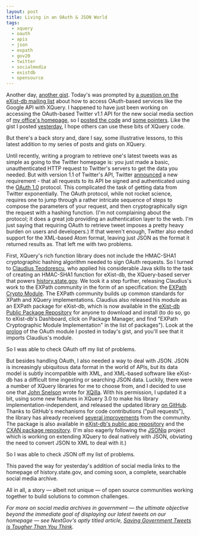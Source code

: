 ```yaml
---
layout: post
title: Living in an OAuth & JSON World
tags:
  - xquery 
  - oauth 
  - apis 
  - json 
  - expath 
  - gov20 
  - twitter 
  - socialmedia 
  - existdb 
  - opensource
---
```


Another day, [another gist](http://gist.github.com/joewiz/5929809). Today's was prompted by [a question on the eXist-db mailing list](http://markmail.org/thread/5izhua45glftmxja) about how to access OAuth-based services like the Google API with XQuery. I happened to have just been working on accessing the OAuth-based Twitter v1.1 API for the new social media section of [my office's homepage](http://history.state.gov), so I [posted the code](http://gist.github.com/joewiz/5929809) and [some pointers](https://gist.github.com/joewiz/5929809#comment-856692). Like the gist I posted [yesterday](http://joewiz.tumblr.com/post/54546474105/trimming-text-without-cutting-off-words-using-xquery), I hope others can use these bits of XQuery code.

But there's a back story and, dare I say, some illustrative lessons, to this latest addition to my series of posts and gists on XQuery.

Until recently, writing a program to retrieve one's latest tweets was as simple as going to the Twitter homepage is: you just made a basic, unauthenticated HTTP request to Twitter's servers to get the data you needed. But with version 1.1 of Twitter's API, Twitter [announced](https://dev.twitter.com/blog/changes-coming-to-twitter-api) a new requirement - that all requests to its API be signed and authenticated using the [OAuth 1.0](http://tools.ietf.org/html/rfc5849) protocol. This complicated the task of getting data from Twitter exponentially. The OAuth protocol, while not rocket science, requires one to jump through a rather intricate sequence of steps to compose the parameters of your request, and then cryptographically sign the request with a hashing function. (I'm not complaining about the protocol; it does a great job providing an authentication layer to the web. I'm just saying that requiring OAuth to retrieve tweet imposes a pretty heavy burden on users and developers.) If that weren't enough, Twitter also ended support for the XML-based Atom format, leaving just JSON as the format it returned results as. That left me with two problems.

First, XQuery's rich function library does not include the HMAC-SHA1 cryptographic hashing algorithm needed to sign OAuth requests. So I turned to [Claudius Teodorescu](https://twitter.com/ClaudiusTeodore), who applied his considerable Java skills to the task of creating an HMAC-SHA1 function for eXist-db, the XQuery-based server that powers [history.state.gov](http://history.state.gov). We took it a step further, releasing Claudius's work to the EXPath community in the form of an specification: the [EXPath Crypto Module](http://expath.org/spec/crypto). The EXPath community builds up common standards for XPath and XQuery implementations. Claudius also released his module as an EXPath package for eXist-db, which is now available in the [eXist-db Public Package Repository](http://exist-db.org/exist/apps/public-repo/index.html) for anyone to download and install (to do so, go to eXist-db's Dashboard, click on Package Manager, and find "EXPath Cryptographic Module Implementation" in the list of packages"). Look at the [prolog](https://gist.github.com/joewiz/5929809#file-oauth-xq) of the OAuth module I posted in today's gist, and you'll see that it imports Claudius's module.

So I was able to check OAuth off my list of problems.

But besides handling OAuth, I also needed a way to deal with JSON. JSON is increasingly ubiquitous data format in the world of APIs, but its data model is subtly incompatible with XML, and XML-based software like eXist-db has a difficult time ingesting or searching JSON data. Luckily, there were a number of XQuery libraries for me to choose from, and I decided to use one that [John Snelson](http://john.snelson.org.uk/) wrote for [XQilla](http://xqilla.hg.sourceforge.net/hgweb/xqilla/xqilla/file/6458513c94c0/src/functions/XQillaModule.xq). With his permission, I updated it a bit, using some new features in XQuery 3.0 to make his library implementation-independent, and released the updated library [on GitHub](https://github.com/joewiz/xqjson). Thanks to GitHub's mechanisms for code contributions ("pull requests"), the library has already received [several improvements](https://github.com/joewiz/xqjson/graphs/contributors) from the community. The package is also available in [eXist-db's public app repository](http://exist-db.org/exist/apps/public-repo/packages/xqjson.html) and the [CXAN package repository](http://test.cxan.org/pkg/xqjson). (I'm also eagerly following the [JSONiq](http://www.jsoniq.org/) project which is working on extending XQuery to deal natively with JSON, obviating the need to convert JSON to XML to deal with it.)

So I was able to check JSON off my list of problems.  

This paved the way for yesterday's addition of social media links to the homepage of history.state.gov, and coming soon, a complete, searchable social media archive. 

All in all, a story — albeit not unique — of open source communities working together to build solutions to common challenges.

*For more on social media archives in government — the ultimate objective beyond the immediate goal of displaying our latest tweets on our homepage — see NextGov's aptly titled article, [Saving Government Tweets is Tougher Than You Think](http://m.nextgov.com/emerging-tech/2013/06/saving-government-tweets-tougher-you-think/65705/).*